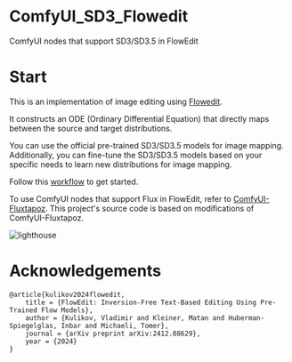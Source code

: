# ComfyUI_SD3_Flowedit
ComfyUI nodes that support SD3/SD3.5 in FlowEdit
# Start
This is an implementation of image editing using [Flowedit](https://github.com/fallenshock/FlowEdit).

It constructs an ODE (Ordinary Differential Equation) that directly maps between the source and target distributions.

You can use the official pre-trained SD3/SD3.5 models for image mapping. Additionally, you can fine-tune the SD3/SD3.5 models based on your specific needs to learn new distributions for image mapping.

Follow this [workflow](example_workflows/example_SD3_SD3.5_Flowedit.json) to get started.

To use ComfyUI nodes that support Flux in FlowEdit, refer to [ComfyUI-Fluxtapoz](https://github.com/logtd/ComfyUI-Fluxtapoz). This project's source code is based on modifications of ComfyUI-Fluxtapoz.

![lighthouse](https://github.com/user-attachments/assets/711c3477-150b-44d8-9644-f68c1616af2c)

# Acknowledgements

```
@article{kulikov2024flowedit,
    title = {FlowEdit: Inversion-Free Text-Based Editing Using Pre-Trained Flow Models},
    author = {Kulikov, Vladimir and Kleiner, Matan and Huberman-Spiegelglas, Inbar and Michaeli, Tomer},
    journal = {arXiv preprint arXiv:2412.08629},
    year = {2024}
}
```  


